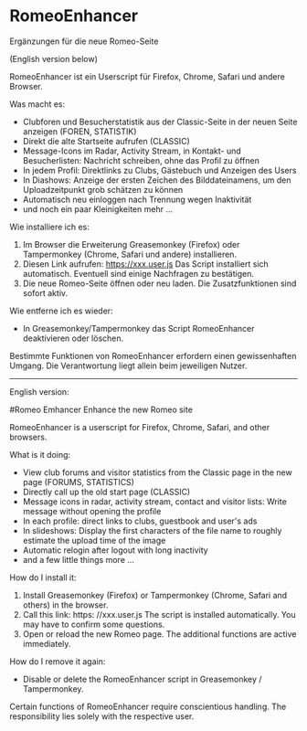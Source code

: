 # RomeoEnhancer
Ergänzungen für die neue Romeo-Seite

(English version below)

RomeoEnhancer ist ein Userscript für Firefox, Chrome, Safari und andere Browser.

Was macht es:
- Clubforen und Besucherstatistik aus der Classic-Seite in der neuen Seite anzeigen (FOREN, STATISTIK)
- Direkt die alte Startseite aufrufen (CLASSIC)
- Message-Icons im Radar, Activity Stream, in Kontakt- und Besucherlisten: Nachricht schreiben, ohne das Profil zu öffnen
- In jedem Profil: Direktlinks zu Clubs, Gästebuch und Anzeigen des Users
- In Diashows: Anzeige der ersten Zeichen des Bilddateinamens, um den Uploadzeitpunkt grob schätzen zu können 
- Automatisch neu einloggen nach Trennung wegen Inaktivität
- und noch ein paar Kleinigkeiten mehr ...

Wie installiere ich es:
1. Im Browser die Erweiterung Greasemonkey (Firefox) oder Tampermonkey (Chrome, Safari und andere) installieren.
2. Diesen Link aufrufen: https://xxx.user.js Das Script installiert sich automatisch. Eventuell sind einige Nachfragen zu bestätigen.
3. Die neue Romeo-Seite öffnen oder neu laden. Die Zusatzfunktionen sind sofort aktiv.

Wie entferne ich es wieder:
- In Greasemonkey/Tampermonkey das Script RomeoEnhancer deaktivieren oder löschen.

Bestimmte Funktionen von RomeoEnhancer erfordern einen gewissenhaften Umgang. Die Verantwortung liegt allein beim jeweiligen Nutzer.

-----------------------------
English version:

#Romeo Emhancer
Enhance the new Romeo site

RomeoEnhancer is a userscript for Firefox, Chrome, Safari, and other browsers.

What is it doing:
- View club forums and visitor statistics from the Classic page in the new page (FORUMS, STATISTICS)
- Directly call up the old start page (CLASSIC)
- Message icons in radar, activity stream, contact and visitor lists: Write message without opening the profile
- In each profile: direct links to clubs, guestbook and user's ads
- In slideshows: Display the first characters of the file name to roughly estimate the upload time of the image
- Automatic relogin after logout with long inactivity
- and a few little things more ...

How do I install it:
1. Install Greasemonkey (Firefox) or Tampermonkey (Chrome, Safari and others) in the browser.
2. Call this link: https: //xxx.user.js The script is installed automatically. You may have to confirm some questions.
3. Open or reload the new Romeo page. The additional functions are active immediately.

How do I remove it again:
- Disable or delete the RomeoEnhancer script in Greasemonkey / Tampermonkey.

Certain functions of RomeoEnhancer require conscientious handling. The responsibility lies solely with the respective user.
